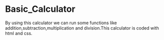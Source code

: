# Basic_Calculator
By using this calculator we can run some functions like addition,subtraction,multiplication and division.This calculator is coded with html and css.
